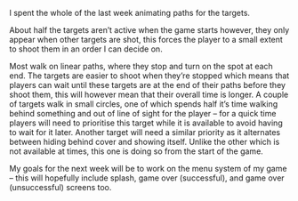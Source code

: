 I spent the whole of the last week animating paths for the targets.

About half the targets aren’t active when the game starts however, they only appear when other targets are shot, this forces the player to a small extent to shoot them in an order I can decide on.

Most walk on linear paths, where they stop and turn on the spot at each end. The targets are easier to shoot when they’re stopped which means that players can wait until these targets are at the end of their paths before they shoot them, this will however mean that their overall time is longer. A couple of targets walk in small circles, one of which spends half it’s time walking behind something and out of line of sight for the player – for a quick time players will need to prioritise this target while it is available to avoid having to wait for it later. Another target will need a similar priority as it alternates between hiding behind cover and showing itself. Unlike the other which is not available at times, this one is doing so from the start of the game.

My goals for the next week will be to work on the menu system of my game – this will hopefully include splash, game over (successful), and game over (unsuccessful) screens too.